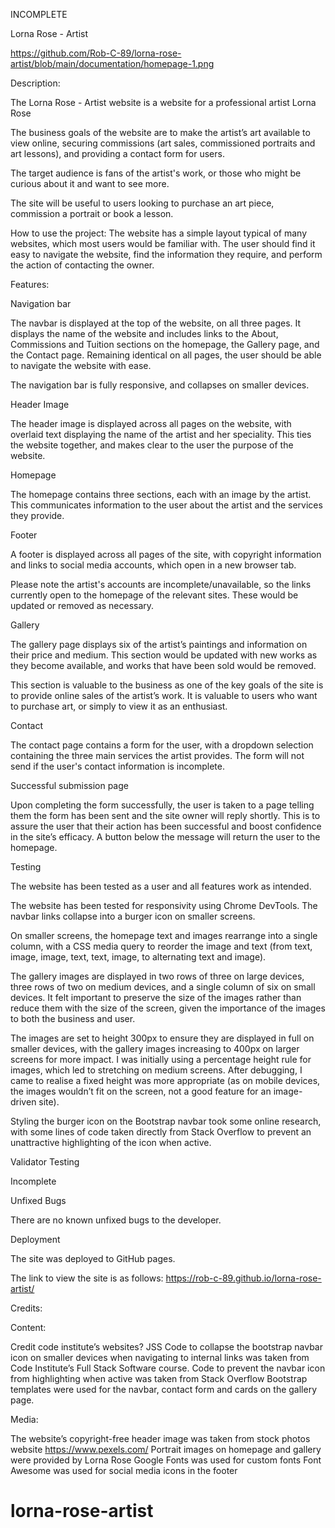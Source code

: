 ﻿INCOMPLETE


Lorna Rose - Artist

https://github.com/Rob-C-89/lorna-rose-artist/blob/main/documentation/homepage-1.png

Description:

The Lorna Rose - Artist website is a website for a professional artist Lorna Rose

The business goals of the website are to make the artist’s art available to view online, securing commissions (art sales, commissioned portraits and art lessons), and providing a contact form for users. 

The target audience is fans of the artist's work, or those who might be curious about it and want to see more.

The site will be useful to users looking to purchase an art piece, commission a portrait or book a lesson. 


How to use the project:
The website has a simple layout typical of many websites, which most users would be familiar with. The user should find it easy to navigate the website, find the information they require, and perform the action of contacting the owner.


Features:

Navigation bar

The navbar is displayed at the top of the website, on all three pages. It displays the name of the website and includes links to the About, Commissions and Tuition sections on the homepage, the Gallery page, and the Contact page. Remaining identical on all pages, the user should be able to navigate the website with ease.

 The navigation bar is fully responsive, and collapses on smaller devices.

Header Image 

The header image is displayed across all pages on the website, with overlaid text displaying the name of the artist and her speciality. This ties the website together, and makes clear to the user the purpose of the website.

Homepage

The homepage contains three sections, each with an image by the artist. This communicates information to the user about the artist and the services they provide.

Footer

A footer is displayed across all pages of the site, with copyright information and links to social media accounts, which open in a new browser tab.

Please note the artist's accounts are incomplete/unavailable, so the links currently open to the homepage of the relevant sites. These would be updated or removed as necessary.


Gallery

The gallery page displays six of the artist’s paintings and information on their price and medium. This section would be updated with new works as they become available, and works that have been sold would be removed.


This section is valuable to the business as one of the key goals of the site is to provide online sales of the artist’s work. It is valuable to users who want to purchase art, or simply to view it as an enthusiast.

Contact

The contact page contains a form for the user, with a dropdown selection containing the three main services the artist provides. The form will not send if the user's contact information is incomplete.

Successful submission page

Upon completing the form successfully, the user is taken to a page telling them the form has been sent and the site owner will reply shortly. This is to assure the user that their action has been successful and boost confidence in the site’s efficacy. A button below the message will return the user to the homepage.

Testing

The website has been tested as a user and all features work as intended.

The website has been tested for responsivity using Chrome DevTools. The navbar links collapse into a burger icon on smaller screens. 

On smaller screens, the homepage text and images rearrange into a single column, with a CSS media query to reorder the image and text (from text, image, image, text, text, image, to alternating text and image).

The gallery images are displayed in two rows of three on large devices, three rows of two on medium devices, and a single column of six on small devices. It felt important to preserve the size of the images rather than reduce them with the size of the screen, given the importance of the images to both the business and user.

The images are set to height 300px to ensure they are displayed in full on smaller devices, with the gallery images increasing to 400px on larger screens for more impact. I was initially using a percentage height rule for images, which led to stretching on medium screens. After debugging, I came to realise a fixed height was more appropriate (as on mobile devices, the images wouldn’t fit on the screen, not a good feature for an image-driven site).

Styling the burger icon on the Bootstrap navbar took some online research, with some lines of code taken directly from Stack Overflow to prevent an unattractive highlighting of the icon when active.

Validator Testing

Incomplete

Unfixed Bugs

There are no known unfixed bugs to the developer.

Deployment

The site was deployed to GitHub pages.

The link to view the site is as follows: https://rob-c-89.github.io/lorna-rose-artist/


Credits:

Content:

Credit code institute’s websites?
JSS Code to collapse the bootstrap navbar icon on smaller devices when navigating to internal links was taken from Code Institute’s Full Stack Software course.
Code to prevent the navbar icon from highlighting when active was taken from Stack Overflow
Bootstrap templates were used for the navbar, contact form and cards on the gallery page.


Media:

The website’s copyright-free header image was taken from stock photos website https://www.pexels.com/
Portrait images on homepage and gallery were provided by Lorna Rose
Google Fonts was used for custom fonts
Font Awesome was used for social media icons in the footer
# lorna-rose-artist

